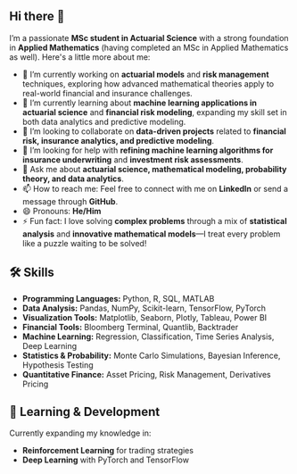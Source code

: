 ## Hi there 👋

I’m a passionate **MSc student in Actuarial Science** with a strong foundation in **Applied Mathematics** (having completed an MSc in Applied Mathematics as well). Here's a little more about me:

- 🔭 I’m currently working on **actuarial models** and **risk management** techniques, exploring how advanced mathematical theories apply to real-world financial and insurance challenges.
- 🌱 I’m currently learning about **machine learning applications in actuarial science** and **financial risk modeling**, expanding my skill set in both data analytics and predictive modeling.
- 👯 I’m looking to collaborate on **data-driven projects** related to **financial risk, insurance analytics, and predictive modeling**. 
- 🤔 I’m looking for help with **refining machine learning algorithms for insurance underwriting** and **investment risk assessments**.
- 💬 Ask me about **actuarial science, mathematical modeling, probability theory, and data analytics**.
- 📫 How to reach me: Feel free to connect with me on **LinkedIn** or send a message through **GitHub**.
- 😄 Pronouns: **He/Him**
- ⚡ Fun fact: I love solving **complex problems** through a mix of **statistical analysis** and **innovative mathematical models**—I treat every problem like a puzzle waiting to be solved!


## 🛠️ Skills

- **Programming Languages:** Python, R, SQL, MATLAB
- **Data Analysis:** Pandas, NumPy, Scikit-learn, TensorFlow, PyTorch
- **Visualization Tools:** Matplotlib, Seaborn, Plotly, Tableau, Power BI
- **Financial Tools:** Bloomberg Terminal, Quantlib, Backtrader
- **Machine Learning:** Regression, Classification, Time Series Analysis, Deep Learning
- **Statistics & Probability:** Monte Carlo Simulations, Bayesian Inference, Hypothesis Testing
- **Quantitative Finance:** Asset Pricing, Risk Management, Derivatives Pricing

## 🧠 Learning & Development

Currently expanding my knowledge in:

- **Reinforcement Learning** for trading strategies  
- **Deep Learning** with PyTorch and TensorFlow
